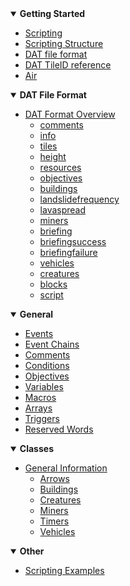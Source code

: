<!-- docs/_sidebar.md -->

<details open>
<summary><b>Getting Started</b></summary>

- [Scripting](README)
- [Scripting Structure](_pages/ScriptingStructure)
- [DAT file format](_pages/DATFileFormat)
- [DAT TileID reference](_pages/DATTileReference)
- [Air](_pages/Air)

</details>

<details open>
<summary><b>DAT File Format</b></summary>

- [DAT Format Overview](_pages/DATFileFormat)
	- [comments](_pages/DATSectioncomments)
	- [info](_pages/DATSectioninfo)
	- [tiles](_pages/DATSectiontiles)
	- [height](_pages/DATSectionheight)
	- [resources](_pages/DATSectionresources)
	- [objectives](_pages/DATSectionobjectives)
	- [buildings](_pages/DATSectionbuildings)
	- [landslidefrequency](_pages/DATSectionlandslidefrequency)
	- [lavaspread](_pages/DATSectionlavaspread)
	- [miners](_pages/DATSectionminers)
	- [briefing](_pages/DATSectionbriefing)
	- [briefingsuccess](_pages/DATSectionbriefingsuccess)
	- [briefingfailure](_pages/DATSectionbriefingfailure)
	- [vehicles](_pages/DATSectionvehicles)
	- [creatures](_pages/DATSectioncreatures)
	- [blocks](_pages/DATSectionblocks)
	- [script](_pages/ScriptingStructure)

</details>


<details open>
<summary><b>General</b></summary>

- [Events](_pages/Events)
- [Event Chains](_pages/EventChains)
- [Comments](_pages/Comments)
- [Conditions](_pages/Conditions)
- [Objectives](_pages/Objectives)
- [Variables](_pages/Variables)
- [Macros](_pages/Macros)
- [Arrays](_pages/Arrays)
- [Triggers](_pages/Triggers)
- [Reserved Words](_pages/ReservedWords)

</details>

<details open>
<summary><b>Classes</b></summary>

- [General Information](_pages/Classes)
	- [Arrows](_pages/ClassesArrow)
	- [Buildings](_pages/ClassesBuildings)
	- [Creatures](_pages/ClassesCreatures)
	- [Miners](_pages/ClassesMiners)
	- [Timers](_pages/ClassesTimer)
	- [Vehicles](_pages/ClassesVehicles)

</details>


<details open>
<summary><b>Other</b></summary>

- [Scripting Examples](_pages/ScriptingExamples)

</details>